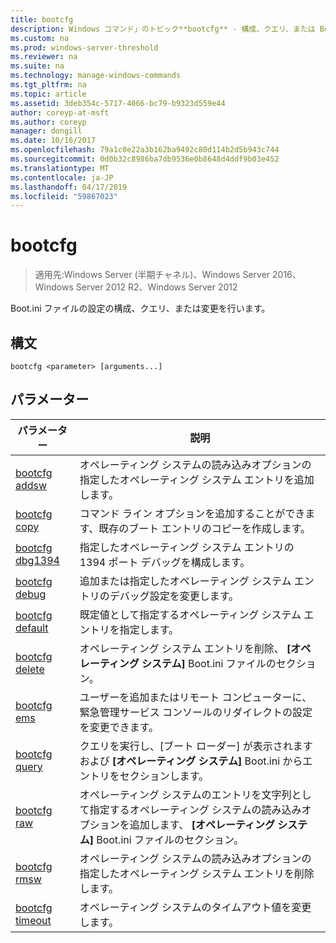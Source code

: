 ```yaml
---
title: bootcfg
description: Windows コマンド」のトピック**bootcfg** - 構成、クエリ、または Boot.ini ファイルの設定を変更します。
ms.custom: na
ms.prod: windows-server-threshold
ms.reviewer: na
ms.suite: na
ms.technology: manage-windows-commands
ms.tgt_pltfrm: na
ms.topic: article
ms.assetid: 3deb354c-5717-4066-bc79-b9323d559e44
author: coreyp-at-msft
ms.author: coreyp
manager: dongill
ms.date: 10/16/2017
ms.openlocfilehash: 79a1c0e22a3b162ba9492c80d114b2d5b943c744
ms.sourcegitcommit: 0d0b32c8986ba7db9536e0b8648d4ddf9b03e452
ms.translationtype: MT
ms.contentlocale: ja-JP
ms.lasthandoff: 04/17/2019
ms.locfileid: "59867023"
---
```

# <a name="bootcfg"></a>bootcfg

>適用先:Windows Server (半期チャネル)、Windows Server 2016、Windows Server 2012 R2、Windows Server 2012

Boot.ini ファイルの設定の構成、クエリ、または変更を行います。  
## <a name="syntax"></a>構文  
```  
bootcfg <parameter> [arguments...]  
```  
## <a name="parameters"></a>パラメーター  
|パラメーター|説明|  
|-------|--------|  
|[bootcfg addsw](bootcfg-addsw.md)|オペレーティング システムの読み込みオプションの指定したオペレーティング システム エントリを追加します。|  
|[bootcfg copy](bootcfg-copy.md)|コマンド ライン オプションを追加することができます、既存のブート エントリのコピーを作成します。|  
|[bootcfg dbg1394](bootcfg-dbg1394.md)|指定したオペレーティング システム エントリの 1394 ポート デバッグを構成します。|  
|[bootcfg debug](bootcfg-debug.md)|追加または指定したオペレーティング システム エントリのデバッグ設定を変更します。|  
|[bootcfg default](bootcfg-default.md)|既定値として指定するオペレーティング システム エントリを指定します。|  
|[bootcfg delete](bootcfg-delete.md)|オペレーティング システム エントリを削除、 **[オペレーティング システム]** Boot.ini ファイルのセクション。|  
|[bootcfg ems](bootcfg-ems.md)|ユーザーを追加またはリモート コンピューターに、緊急管理サービス コンソールのリダイレクトの設定を変更できます。|  
|[bootcfg query](bootcfg-query.md)|クエリを実行し、[ブート ローダー] が表示されますおよび **[オペレーティング システム]** Boot.ini からエントリをセクションします。|  
|[bootcfg raw](bootcfg-raw.md)|オペレーティング システムのエントリを文字列として指定するオペレーティング システムの読み込みオプションを追加します、 **[オペレーティング システム]** Boot.ini ファイルのセクション。|  
|[bootcfg rmsw](bootcfg-rmsw.md)|オペレーティング システムの読み込みオプションの指定したオペレーティング システム エントリを削除します。|  
|[bootcfg timeout](bootcfg-timeout.md)|オペレーティング システムのタイムアウト値を変更します。|  
